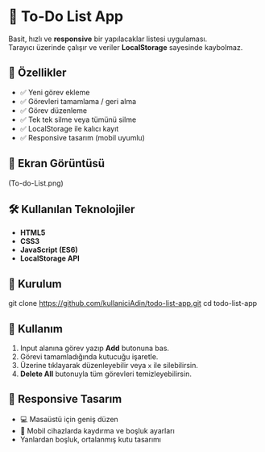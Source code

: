 # 📝 To-Do List App

Basit, hızlı ve **responsive** bir yapılacaklar listesi uygulaması.  
Tarayıcı üzerinde çalışır ve veriler **LocalStorage** sayesinde kaybolmaz.

## 🚀 Özellikler

- ✅ Yeni görev ekleme
- ✅ Görevleri tamamlama / geri alma
- ✅ Görev düzenleme
- ✅ Tek tek silme veya tümünü silme
- ✅ LocalStorage ile kalıcı kayıt
- ✅ Responsive tasarım (mobil uyumlu)

## 📸 Ekran Görüntüsü

(To-do-List.png)

## 🛠️ Kullanılan Teknolojiler

- **HTML5**
- **CSS3**
- **JavaScript (ES6)**
- **LocalStorage API**

## 📂 Kurulum


git clone https://github.com/kullaniciAdin/todo-list-app.git
cd todo-list-app
## 📖 Kullanım

1. Input alanına görev yazıp **Add** butonuna bas.
2. Görevi tamamladığında kutucuğu işaretle.
3. Üzerine tıklayarak düzenleyebilir veya `x` ile silebilirsin.
4. **Delete All** butonuyla tüm görevleri temizleyebilirsin.


## 📱 Responsive Tasarım

- 💻 Masaüstü için geniş düzen
- 📱 Mobil cihazlarda kaydırma ve boşluk ayarları
- Yanlardan boşluk, ortalanmış kutu tasarımı
```
